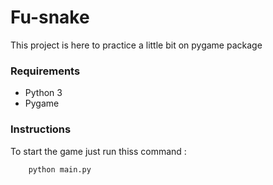 # Fu-snake
This project is here to practice a little bit on pygame package

### Requirements
- Python 3
- Pygame


### Instructions
To start the game just run thiss command :
```python
    python main.py
```